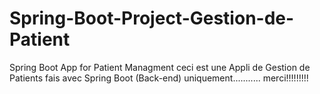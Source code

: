 # Spring-Boot-Project-Gestion-de-Patient
Spring Boot App for Patient Managment
ceci est une Appli de Gestion de Patients fais avec Spring Boot (Back-end) uniquement...........
merci!!!!!!!!!
